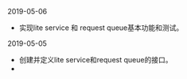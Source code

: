 2019-05-06
  * 实现lite service 和 request queue基本功能和测试。

2019-05-05
  * 创建并定义lite service和request queue的接口。
  * 
